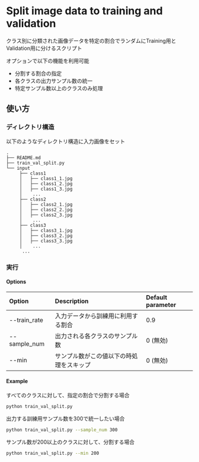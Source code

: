 # Split image data to training and validation
クラス別に分類された画像データを特定の割合でランダムにTraining用とValidation用に分けるスクリプト

オプションで以下の機能を利用可能
- 分割する割合の指定
- 各クラスの出力サンプル数の統一
- 特定サンプル数以上のクラスのみ処理

## 使い方
### ディレクトリ構造
以下のようなディレクトリ構造に入力画像をセット
```
.
├── README.md
├── train_val_split.py
└── input
     ├── class1
     │   ├── class1_1.jpg
     │   ├── class1_2.jpg
     │   ├── class1_3.jpg
     │    ...
     ├── class2
     │   ├── class2_1.jpg
     │   ├── class2_2.jpg
     │   ├── class2_3.jpg
     │    ...
     ├── class3
     │   ├── class3_1.jpg
     │   ├── class3_2.jpg
     │   ├── class3_3.jpg
     │    ...
      ...
```

### 実行

#### Options
| Option       | Description                        | Default parameter |
|:-------------|:-----------------------------------|:------------------|
| --train_rate | 入力データから訓練用に利用する割合 | 0.9               |
| --sample_num | 出力される各クラスのサンプル数     | 0 (無効)          |
| --min        | サンプル数がこの値以下の時処理をスキップ | 0 (無効)    |

#### Example
すべてのクラスに対して、指定の割合で分割する場合
```bash
python train_val_split.py
```

出力する訓練用サンプル数を300で統一したい場合
```bash
python train_val_split.py --sample_num 300
```

サンプル数が200以上のクラスに対して、分割する場合
```bash
python train_val_split.py --min 200
```
